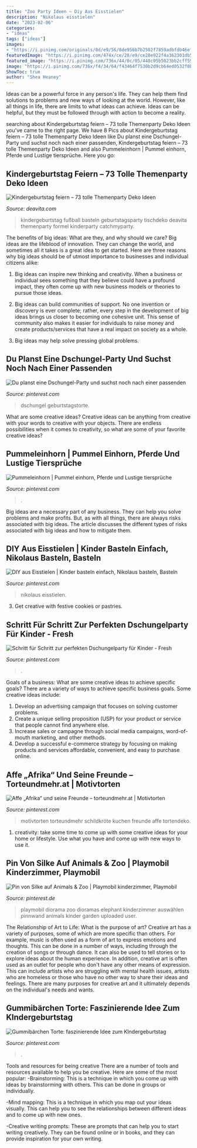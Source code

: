 ```yaml
---
title: "Zoo Party Ideen ~ Diy Aus Eisstielen"
description: "Nikolaus eisstielen"
date: "2023-02-06"
categories:
- "ideas"
tags: ["ideas"]
images:
- "https://i.pinimg.com/originals/8d/e9/56/8de956b7b2502f7859adbfdb46ef5ba2.jpg"
featuredImage: "https://i.pinimg.com/474x/ce/28/e9/ce28e922f4a362301db5be1d8ac390c2.jpg"
featured_image: "https://i.pinimg.com/736x/44/0c/05/440c05b5023bb2cff599b2d187ffe90f.jpg"
image: "https://i.pinimg.com/736x/f4/34/64/f43464f7530b2d9cb64ed0532f0b568d.jpg"
ShowToc: true
author: "Shea Heaney"
---
```



Ideas can be a powerful force in any person's life. They can help them find solutions to problems and new ways of looking at the world. However, like all things in life, there are limits to what ideas can achieve. Ideas can be helpful, but they must be followed through with action to become a reality.

	

		
searching about Kindergeburtstag feiern – 73 tolle Themenparty Deko Ideen you've came to the right page. We have 8 Pics about Kindergeburtstag feiern – 73 tolle Themenparty Deko Ideen like Du planst eine Dschungel-Party und suchst noch nach einer passenden, Kindergeburtstag feiern – 73 tolle Themenparty Deko Ideen and also Pummeleinhorn | Pummel einhorn, Pferde und Lustige tiersprüche. Here you go:
		
    
## Kindergeburtstag Feiern – 73 Tolle Themenparty Deko Ideen

<img loading=lazy src="https://deavita.com/wp-content/uploads/2014/07/deko-für-geburtstagsparty-kinder-basteln-fußball-aufkleber-gläser-tischdeko.jpeg" onerror="this.onerror=null;this.src='https://tse4.mm.bing.net/th?id=OIP.QybprSqywRAASj5AEMWRxwHaE7&amp;pid=15.1';" alt="Kindergeburtstag feiern – 73 tolle Themenparty Deko Ideen">

_Source: deavita.com_

>kindergeburtstag fußball basteln geburtstagsparty tischdeko deavita themenparty formel kinderparty catchmyparty. 

	

The benefits of big ideas: What are they, and why should we care?
Big ideas are the lifeblood of innovation. They can change the world, and sometimes all it takes is a great idea to get started. Here are three reasons why big ideas should be of utmost importance to businesses and individual citizens alike: 
1) Big ideas can inspire new thinking and creativity. When a business or individual sees something that they believe could have a profound impact, they often come up with new business models or theories to pursue those ideas. 

2) Big ideas can build communities of support. No one invention or discovery is ever complete; rather, every step in the development of big ideas brings us closer to becoming one cohesive unit. This sense of community also makes it easier for individuals to raise money and create products/services that have a real impact on society as a whole. 

3) Big ideas may help solve pressing global problems.

    
## Du Planst Eine Dschungel-Party Und Suchst Noch Nach Einer Passenden

<img loading=lazy src="https://i.pinimg.com/736x/44/0c/05/440c05b5023bb2cff599b2d187ffe90f.jpg" onerror="this.onerror=null;this.src='https://tse2.mm.bing.net/th?id=OIP.hKAVw43L74FF23tr6LdgZAHaJ3&amp;pid=15.1';" alt="Du planst eine Dschungel-Party und suchst noch nach einer passenden">

_Source: pinterest.com_

>dschungel geburtstagstorte. 

	

What are some creative ideas?
Creative ideas can be anything from creative with your words to creative with your objects. There are endless possibilities when it comes to creativity, so what are some of your favorite creative ideas?

    
## Pummeleinhorn | Pummel Einhorn, Pferde Und Lustige Tiersprüche

<img loading=lazy src="https://i.pinimg.com/474x/ce/28/e9/ce28e922f4a362301db5be1d8ac390c2.jpg" onerror="this.onerror=null;this.src='https://tse3.mm.bing.net/th?id=OIP.OtNx3g8L8bzyDmPHvgu-0AAAAA&amp;pid=15.1';" alt="Pummeleinhorn | Pummel einhorn, Pferde und Lustige tiersprüche">

_Source: pinterest.com_

>. 

	

Big ideas are a necessary part of any business. They can help you solve problems and make profits. But, as with all things, there are always risks associated with big ideas. The article discusses the different types of risks associated with big ideas and how to mitigate them.

    
## DIY Aus Eisstielen | Kinder Basteln Einfach, Nikolaus Basteln, Basteln

<img loading=lazy src="https://i.pinimg.com/originals/8d/e9/56/8de956b7b2502f7859adbfdb46ef5ba2.jpg" onerror="this.onerror=null;this.src='https://tse2.mm.bing.net/th?id=OIP.mJiIU6n0B7wwUX83xR9KcgHaJ4&amp;pid=15.1';" alt="DIY aus Eisstielen | Kinder basteln einfach, Nikolaus basteln, Basteln">

_Source: pinterest.com_

>nikolaus eisstielen. 

	

3. Get creative with festive cookies or pastries.

    
## Schritt Für Schritt Zur Perfekten Dschungelparty Für Kinder - Fresh

<img loading=lazy src="https://i.pinimg.com/736x/b8/34/d1/b834d1b05cd43615ab6d91a6ebd6a0f2.jpg" onerror="this.onerror=null;this.src='https://tse4.mm.bing.net/th?id=OIP.Xms3Ucb5D7cAmAW_g3mH-wHaKg&amp;pid=15.1';" alt="Schritt für Schritt zur perfekten Dschungelparty für Kinder - Fresh">

_Source: pinterest.com_

>. 

	

Goals of a business: What are some creative ideas to achieve specific goals?
There are a variety of ways to achieve specific business goals. Some creative ideas include:
1. Develop an advertising campaign that focuses on solving customer problems.
2. Create a unique selling proposition (USP) for your product or service that people cannot find anywhere else.
3. Increase sales or campagne through social media campaigns, word-of-mouth marketing, and other methods. 
4. Develop a successful e-commerce strategy by focusing on making products and services affordable, convenient, and easy to purchase online.

    
## Affe „Afrika“ Und Seine Freunde – Torteundmehr.at | Motivtorten

<img loading=lazy src="https://i.pinimg.com/736x/f4/34/64/f43464f7530b2d9cb64ed0532f0b568d.jpg" onerror="this.onerror=null;this.src='https://tse2.mm.bing.net/th?id=OIP.UOqyFyjeBn6GMId12yxCOAHaJ5&amp;pid=15.1';" alt="Affe „Afrika“ und seine Freunde – torteundmehr.at | Motivtorten">

_Source: pinterest.com_

>motivtorten torteundmehr schildkröte kuchen freunde affe tortendeko. 

	

1. creativity: take some time to come up with some creative ideas for your home or lifestyle. Use what you have and come up with new ways to use it.

    
## Pin Von Silke Auf Animals &amp; Zoo | Playmobil Kinderzimmer, Playmobil

<img loading=lazy src="https://i.pinimg.com/originals/8a/31/cd/8a31cd74a913fa15cae2eb37b67cf6cc.jpg" onerror="this.onerror=null;this.src='https://tse1.mm.bing.net/th?id=OIP.EStOrtdYY9wU7LPhh5WkrQHaFj&amp;pid=15.1';" alt="Pin von Silke auf Animals &amp; Zoo | Playmobil kinderzimmer, Playmobil">

_Source: pinterest.de_

>playmobil diorama zoo dioramas elephant kinderzimmer auswählen pinnwand animals kinder garden uploaded user. 

	

The Relationship of Art to Life: What is the purpose of art?
Creative art has a variety of purposes, some of which are more specific than others. For example, music is often used as a form of art to express emotions and thoughts. This can be done in a number of ways, including through the creation of songs or through dance. It can also be used to tell stories or to explore ideas about the human experience. In addition, creative art is often used as an outlet for people who don't have any other means of expression. This can include artists who are struggling with mental health issues, artists who are homeless or those who have no other way to share their ideas and feelings. There are many purposes for creative art and it ultimately depends on the individual's needs and wants.

    
## Gummibärchen Torte: Faszinierende Idee Zum KIndergeburtstag

<img loading=lazy src="https://i.pinimg.com/736x/f9/3d/88/f93d8822631746b453fc7a7017a33d1a.jpg" onerror="this.onerror=null;this.src='https://tse3.mm.bing.net/th?id=OIP.ILlPW9mlCnnfcjTwQI06BQHaNK&amp;pid=15.1';" alt="Gummibärchen Torte: faszinierende Idee zum KIndergeburtstag">

_Source: pinterest.com_

>. 

	

Tools and resources for being creative
There are a number of tools and resources available to help you be creative. Here are some of the most popular:
-Brainstorming: This is a technique in which you come up with ideas by brainstorming with others. This can be done in groups or individually.

-Mind mapping: This is a technique in which you map out your ideas visually. This can help you to see the relationships between different ideas and to come up with new ones.

-Creative writing prompts: These are prompts that can help you to start writing creatively. They can be found online or in books, and they can provide inspiration for your own writing.


